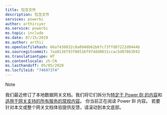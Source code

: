 ```yaml
---
title: 包含文件
description: 包含文件
services: powerbi
author: arthiriyer
ms.service: powerbi
ms.topic: include
ms.date: 07/15/2019
ms.author: arthii
ms.openlocfilehash: 66af436832c8a0948b62b6fc73ffd87222d0444b
ms.sourcegitcommit: 7aa0136f93f88516f97ddd8031ccac5d07863b92
ms.translationtype: HT
ms.contentlocale: zh-CN
ms.lasthandoff: 05/05/2020
ms.locfileid: "74697374"
---
```

> [!NOTE]
> 我们最近修订了本地数据网关文档。我们将它们拆分为[特定于 Power BI 的内容](/power-bi/service-gateway-onprem)和[适用于网关支持的所有服务的常规内容](/data-integration/gateway/service-gateway-onprem)。 你当前正在阅读 Power BI 内容。 若要针对本文或整个网关文档体验提供反馈，请滚动到本文底部。